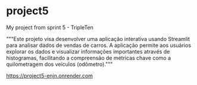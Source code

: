# project5
My project from sprint 5 - TripleTen

"""Este projeto visa desenvolver uma aplicação interativa usando Streamlit para analisar dados de vendas de carros. A aplicação permite aos usuários explorar os dados e visualizar informações importantes através de histogramas, facilitando a compreensão de métricas chave como a quilometragem dos veículos (odômetro)."""

https://project5-enjn.onrender.com
